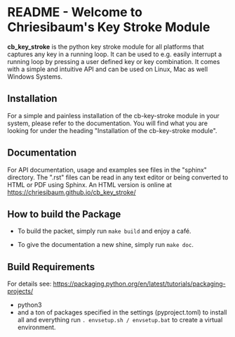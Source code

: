 # README - Welcome to Chriesibaum's Key Stroke Module


**cb_key_stroke** is the python key stroke module for all platforms that captures any key in a running loop. It can be
used to e.g. easily interrupt a running loop by pressing a user defined key or key combination.
It comes with a simple and intuitive API and can be used on Linux, Mac as well Windows Systems.

## Installation
For a simple and painless installation of the cb-key-stroke module in your system, please refer to the documentation. You will find what you are looking for under the heading "Installation of the cb-key-stroke module".

## Documentation

For API documentation, usage and examples see files in the "sphinx" directory. The ".rst" files can be read in any text editor or being converted to HTML or PDF using Sphinx. An HTML version is online at https://chriesibaum.github.io/cb_key_stroke/


## How to build the Package
- To build the packet, simply run ``make build`` and enjoy a café.

- To give the documentation a new shine, simply run ``make doc``.


## Build Requirements
For details see: https://packaging.python.org/en/latest/tutorials/packaging-projects/
- python3
- and a ton of packages specified in the settings (pyproject.toml)
  to install all and everything run
  ```. envsetup.sh / envsetup.bat```
  to create a virtual environment.
